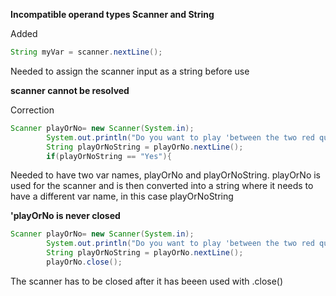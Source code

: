 
**Incompatible operand types Scanner and String**

Added 
```java
String myVar = scanner.nextLine();
```
Needed to assign the scanner input as a string before use

**scanner cannot be resolved**

Correction
```java
Scanner playOrNo= new Scanner(System.in);
		System.out.println("Do you want to play 'between the two red queens'? Yes/No");
		String playOrNoString = playOrNo.nextLine();
		if(playOrNoString == "Yes"){
```

Needed to have two var names, playOrNo and playOrNoString. playOrNo is used for the scanner and is then converted into a string where it needs to have a different var name, in this case playOrNoString

**'playOrNo is never closed**

```java
Scanner playOrNo= new Scanner(System.in);
		System.out.println("Do you want to play 'between the two red queens'? Yes/No");
		String playOrNoString = playOrNo.nextLine();
		playOrNo.close();
```
The scanner has to be closed after it has beeen used with .close()
